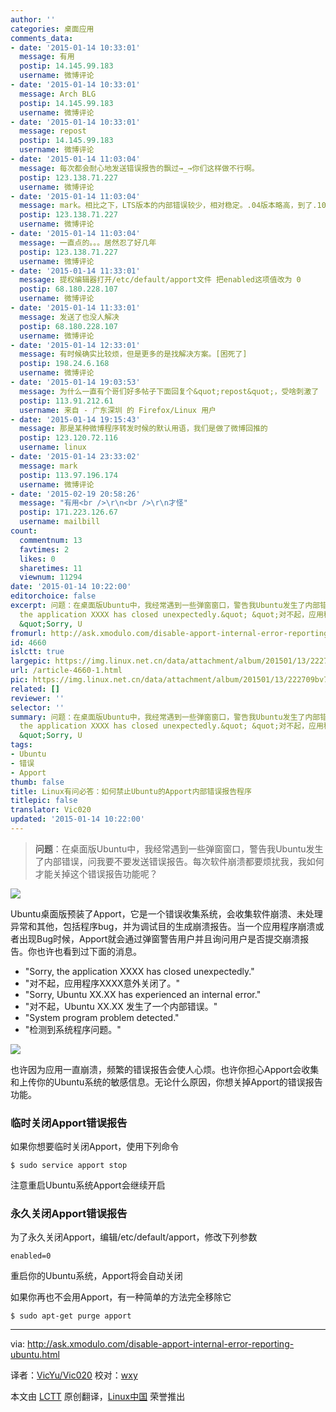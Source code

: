 ```yaml
---
author: ''
categories: 桌面应用
comments_data:
- date: '2015-01-14 10:33:01'
  message: 有用
  postip: 14.145.99.183
  username: 微博评论
- date: '2015-01-14 10:33:01'
  message: Arch BLG
  postip: 14.145.99.183
  username: 微博评论
- date: '2015-01-14 10:33:01'
  message: repost
  postip: 14.145.99.183
  username: 微博评论
- date: '2015-01-14 11:03:04'
  message: 每次都会耐心地发送错误报告的飘过→_→你们这样做不行啊。
  postip: 123.138.71.227
  username: 微博评论
- date: '2015-01-14 11:03:04'
  message: mark。相比之下，LTS版本的内部错误较少，相对稳定。.04版本略高，到了.10版本，基本内部错误满天飞。
  postip: 123.138.71.227
  username: 微博评论
- date: '2015-01-14 11:03:04'
  message: 一直点的。。。居然忍了好几年
  postip: 123.138.71.227
  username: 微博评论
- date: '2015-01-14 11:33:01'
  message: 提权编辑器打开/etc/default/apport文件 把enabled这项值改为 0
  postip: 68.180.228.107
  username: 微博评论
- date: '2015-01-14 11:33:01'
  message: 发送了也没人解决
  postip: 68.180.228.107
  username: 微博评论
- date: '2015-01-14 12:33:01'
  message: 有时候确实比较烦，但是更多的是找解决方案。[困死了]
  postip: 198.24.6.168
  username: 微博评论
- date: '2015-01-14 19:03:53'
  message: 为什么一直有个哥们好多帖子下面回复个&quot;repost&quot;，受啥刺激了
  postip: 113.91.212.61
  username: 来自 - 广东深圳 的 Firefox/Linux 用户
- date: '2015-01-14 19:15:43'
  message: 那是某种微博程序转发时候的默认用语，我们是做了微博回推的
  postip: 123.120.72.116
  username: linux
- date: '2015-01-14 23:33:02'
  message: mark
  postip: 113.97.196.174
  username: 微博评论
- date: '2015-02-19 20:58:26'
  message: "有用<br />\r\n<br />\r\n才怪"
  postip: 171.223.126.67
  username: mailbill
count:
  commentnum: 13
  favtimes: 2
  likes: 0
  sharetimes: 11
  viewnum: 11294
date: '2015-01-14 10:22:00'
editorchoice: false
excerpt: 问题：在桌面版Ubuntu中，我经常遇到一些弹窗窗口，警告我Ubuntu发生了内部错误，问我要不要发送错误报告。每次软件崩溃都要烦扰我，我如何才能关掉这个错误报告功能呢？   Ubuntu桌面版预装了Apport，它是一个错误收集系统，会收集软件崩溃、未处理异常和其他，包括程序bug，并为调试目的生成崩溃报告。当一个应用程序崩溃或者出现Bug时候，Apport就会通过弹窗警告用户并且询问用户是否提交崩溃报告。你也许也看到过下面的消息。  &quot;Sorry,
  the application XXXX has closed unexpectedly.&quot; &quot;对不起，应用程序XXXX意外关闭了。&quot;
  &quot;Sorry, U
fromurl: http://ask.xmodulo.com/disable-apport-internal-error-reporting-ubuntu.html
id: 4660
islctt: true
largepic: https://img.linux.net.cn/data/attachment/album/201501/13/222704qf281z7c27faj5ti.png
url: /article-4660-1.html
pic: https://img.linux.net.cn/data/attachment/album/201501/13/222709bv7jdwdtjz7vmvtn.jpg.thumb.jpg
related: []
reviewer: ''
selector: ''
summary: 问题：在桌面版Ubuntu中，我经常遇到一些弹窗窗口，警告我Ubuntu发生了内部错误，问我要不要发送错误报告。每次软件崩溃都要烦扰我，我如何才能关掉这个错误报告功能呢？   Ubuntu桌面版预装了Apport，它是一个错误收集系统，会收集软件崩溃、未处理异常和其他，包括程序bug，并为调试目的生成崩溃报告。当一个应用程序崩溃或者出现Bug时候，Apport就会通过弹窗警告用户并且询问用户是否提交崩溃报告。你也许也看到过下面的消息。  &quot;Sorry,
  the application XXXX has closed unexpectedly.&quot; &quot;对不起，应用程序XXXX意外关闭了。&quot;
  &quot;Sorry, U
tags:
- Ubuntu
- 错误
- Apport
thumb: false
title: Linux有问必答：如何禁止Ubuntu的Apport内部错误报告程序
titlepic: false
translator: Vic020
updated: '2015-01-14 10:22:00'
---
```



> 
> **问题**：在桌面版Ubuntu中，我经常遇到一些弹窗窗口，警告我Ubuntu发生了内部错误，问我要不要发送错误报告。每次软件崩溃都要烦扰我，我如何才能关掉这个错误报告功能呢？
> 
> 
> 


![](/data/attachment/album/201501/13/222704qf281z7c27faj5ti.png)


Ubuntu桌面版预装了Apport，它是一个错误收集系统，会收集软件崩溃、未处理异常和其他，包括程序bug，并为调试目的生成崩溃报告。当一个应用程序崩溃或者出现Bug时候，Apport就会通过弹窗警告用户并且询问用户是否提交崩溃报告。你也许也看到过下面的消息。


* "Sorry, the application XXXX has closed unexpectedly."
* "对不起，应用程序XXXX意外关闭了。"
* "Sorry, Ubuntu XX.XX has experienced an internal error."
* "对不起，Ubuntu XX.XX 发生了一个内部错误。"
* "System program problem detected."
* "检测到系统程序问题。"


![](/data/attachment/album/201501/13/222709bv7jdwdtjz7vmvtn.jpg)


也许因为应用一直崩溃，频繁的错误报告会使人心烦。也许你担心Apport会收集和上传你的Ubuntu系统的敏感信息。无论什么原因，你想关掉Apport的错误报告功能。


### 临时关闭Apport错误报告


如果你想要临时关闭Apport，使用下列命令



```
$ sudo service apport stop 

```

注意重启Ubuntu系统Apport会继续开启


### 永久关闭Apport错误报告


为了永久关闭Apport，编辑/etc/default/apport，修改下列参数



```
enabled=0

```

重启你的Ubuntu系统，Apport将会自动关闭


如果你再也不会用Apport，有一种简单的方法完全移除它



```
$ sudo apt-get purge apport 

```



---


via: <http://ask.xmodulo.com/disable-apport-internal-error-reporting-ubuntu.html>


译者：[VicYu/Vic020](http://www.vicyu.net/) 校对：[wxy](https://github.com/wxy)


本文由 [LCTT](https://github.com/LCTT/TranslateProject) 原创翻译，[Linux中国](http://linux.cn/) 荣誉推出